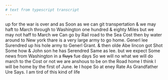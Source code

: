 ```yaml
---
# text from typescript transcript
---
```

up for the war is over and as Soon as we can git transpertation & we may haft to March through to Washington one hundred & eighty Miles but we may not haff to March we Can go by Rail road to the Sea Cost then by water around to New york thare is a very large army to go home. Generl lee Surendred up his hole army to Generl Grant. & then olde Abe lincon got Shot Some how & John son he has Serendred Same as lee. but we expect Some news from Washington in a ~~fluys~~ fue days So we will no what we will do march to the Cost or not we are anshous to be on the Road home I think I will be home by the first of June.  ~~Ie~~ I hope So at eney Rate As Grandfather Ure Says. I am tird of this kind of life